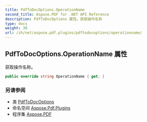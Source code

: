 ```yaml
---
title: PdfToDocOptions.OperationName
second_title: Aspose.PDF for .NET API Reference
description: PdfToDocOptions 属性。获取操作名称
type: docs
weight: 30
url: /zh/net/aspose.pdf.plugins/pdftodocoptions/operationname/
---
```

## PdfToDocOptions.OperationName 属性

获取操作名称。

```csharp
public override string OperationName { get; }
```

### 另请参阅

* 类 [PdfToDocOptions](../)
* 命名空间 [Aspose.Pdf.Plugins](../../../aspose.pdf.plugins/)
* 程序集 [Aspose.PDF](../../../)